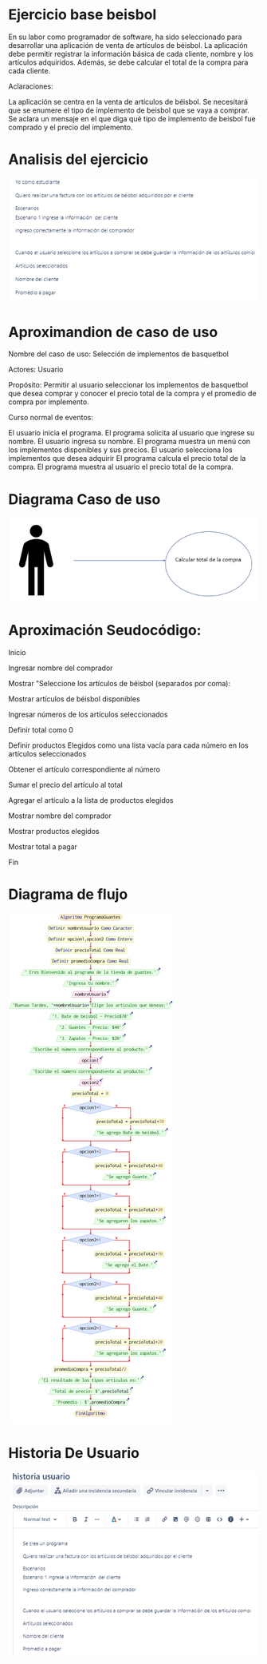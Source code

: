 # Ejercicio base beisbol
En su labor como programador de software, ha sido seleccionado para desarrollar una aplicación de venta de artículos de béisbol. La aplicación debe permitir registrar la información básica de cada cliente, nombre y los artículos adquiridos. Además, se debe calcular el total de la compra para cada cliente.

Aclaraciones:

La aplicación se centra en la venta de artículos de béisbol.
Se necesitará que se enumere el tipo de implemento de beisbol que se vaya a comprar.
Se aclara un mensaje en el que diga qué tipo de implemento de beisbol fue comprado y el precio del implemento.
# Analisis del ejercicio
![](img/4.png)

# Aproximandion de caso de uso
Nombre del caso de uso: Selección de implementos de basquetbol

Actores: Usuario

Propósito: Permitir al usuario seleccionar los implementos de basquetbol que desea comprar y conocer el precio total de la compra y el promedio de compra por implemento.

Curso normal de eventos:

El usuario inicia el programa.
El programa solicita al usuario que ingrese su nombre.
El usuario ingresa su nombre.
El programa muestra un menú con los implementos disponibles y sus precios.
El usuario selecciona los implementos que desea adquirir
El programa calcula el precio total de la compra.
El programa muestra al usuario el precio total de la compra.

# Diagrama Caso de uso
![](img/3.png)

 # Aproximación Seudocódigo:

 Inicio

Ingresar nombre del comprador

Mostrar "Seleccione los artículos de béisbol (separados por coma):

Mostrar artículos de béisbol disponibles

Ingresar números de los artículos seleccionados

Definir total como 0

Definir productos Elegidos como una lista vacía
para cada número en los artículos seleccionados

Obtener el artículo correspondiente al número

Sumar el precio del artículo al total

Agregar el artículo a la lista de productos elegidos

Mostrar nombre del comprador

Mostrar productos elegidos

Mostrar total a pagar

Fin

# Diagrama de flujo
![](img/5.png)

# Historia De Usuario
![](img/6.png)

